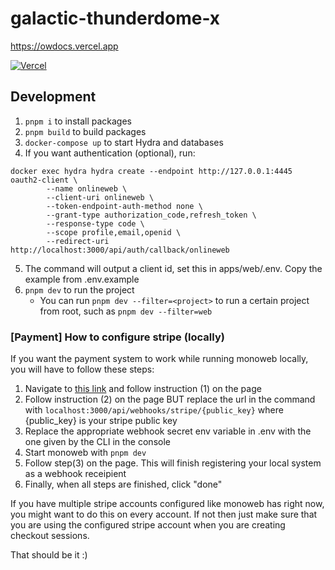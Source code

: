 # galactic-thunderdome-x

https://owdocs.vercel.app

<a href="https://vercel.com?utm_source=[team-name]&utm_campaign=oss" width="150" height="30">
    <img src="https://images.ctfassets.net/e5382hct74si/78Olo8EZRdUlcDUFQvnzG7/fa4cdb6dc04c40fceac194134788a0e2/1618983297-powered-by-vercel.svg" alt="Vercel">
</a>

## Development

1. `pnpm i` to install packages
2. `pnpm build` to build packages
3. `docker-compose up` to start Hydra and databases
4. If you want authentication (optional), run:

```
docker exec hydra hydra create --endpoint http://127.0.0.1:4445 oauth2-client \
        --name onlineweb \
        --client-uri onlineweb \
        --token-endpoint-auth-method none \
        --grant-type authorization_code,refresh_token \
        --response-type code \
        --scope profile,email,openid \
        --redirect-uri http://localhost:3000/api/auth/callback/onlineweb
```

5. The command will output a client id, set this in apps/web/.env. Copy the example from .env.example
6. `pnpm dev` to run the project
   - You can run `pnpm dev --filter=<project>` to run a certain project from root, such as `pnpm dev --filter=web`

### [Payment] How to configure stripe (locally)

If you want the payment system to work while running monoweb locally, you will have to follow these steps:

1. Navigate to [this link](https://dashboard.stripe.com/test/webhooks/create?endpoint_location=local) and follow instruction (1) on the page
2. Follow instruction (2) on the page BUT replace the url in the command with `localhost:3000/api/webhooks/stripe/{public_key}` where {public_key} is your stripe public key
3. Replace the appropriate webhook secret env variable in .env with the one given by the CLI in the console
4. Start monoweb with `pnpm dev`
5. Follow step(3) on the page. This will finish registering your local system as a webhook receipient
6. Finally, when all steps are finished, click "done"

If you have multiple stripe accounts configured like monoweb has right now, you might want to do this on every account. If not then just make sure that you are using the configured stripe account when you are creating checkout sessions.

That should be it :)
